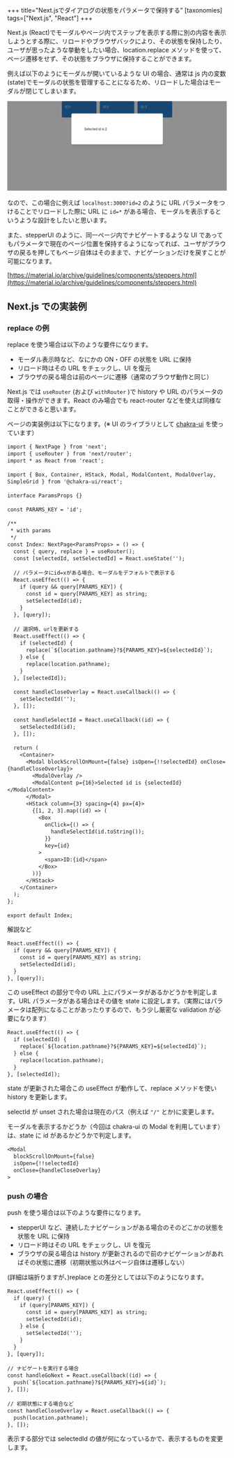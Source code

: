 +++
title="Next.jsでダイアログの状態をパラメータで保持する"
[taxonomies]
tags=["Next.js", "React"]
+++

Next.js (React)でモーダルやページ内でステップを表示する際に別の内容を表示しようとする際に、リロードやブラウザバックにより、その状態を保持したり、ユーザが思ったような挙動をしたい場合、location.replace メソッドを使って、ページ遷移をせず、その状態をブラウザに保持することができます。

例えば以下のようにモーダルが開いているような UI の場合、通常は js 内の変数(state)でモーダルの状態を管理することになるため、リロードした場合はモーダルが閉じてしまいます。

![screenshot-localhost_3000-2022.01.18-15_34_43.png](screenshot-localhost_3000-2022.01.18-15_34_43.png)

なので、この場合に例えば `localhost:3000?id=2` のように URL パラメータをつけることでリロードした際に URL に `id=*` がある場合、モーダルを表示するというような設計をしたいと思います。

また、stepperUI のように、同一ページ内でナビゲートするような UI であってもパラメータで現在のページ位置を保持するようになってれば、ユーザがブラウザの戻るを押してもページ自体はそのままで、ナビゲーションだけを戻すことが可能になります。

[https://material.io/archive/guidelines/components/steppers.html](https://material.io/archive/guidelines/components/steppers.html)

## Next.js での実装例

### replace の例

replace を使う場合は以下のような要件になります。

- モーダル表示時など、なにかの ON・OFF の状態を URL に保持
- リロード時はその URL をチェックし、UI を復元
- ブラウザの戻る場合は前のページに遷移（通常のブラウザ動作と同じ）

Next.js では `useRouter` (および `withRouter` )で history や URL のパラメータの取得・操作ができます。React のみ場合でも react-router などを使えば同様なことができると思います。

ページの実装例は以下になります。(※ UI のライブラリとして [chakra-ui](https://chakra-ui.com/) を使っています）

```tsx
import { NextPage } from 'next';
import { useRouter } from 'next/router';
import * as React from 'react';

import { Box, Container, HStack, Modal, ModalContent, ModalOverlay, SimpleGrid } from '@chakra-ui/react';

interface ParamsProps {}

const PARAMS_KEY = 'id';

/**
 * with params
 */
const Index: NextPage<ParamsProps> = () => {
  const { query, replace } = useRouter();
  const [selectedId, setSelectedId] = React.useState('');

  // パラメータにid=xがある場合、モーダルをデフォルトで表示する
  React.useEffect(() => {
    if (query && query[PARAMS_KEY]) {
      const id = query[PARAMS_KEY] as string;
      setSelectedId(id);
    }
  }, [query]);

  // 選択時、urlを更新する
  React.useEffect(() => {
    if (selectedId) {
      replace(`${location.pathname}?${PARAMS_KEY}=${selectedId}`);
    } else {
      replace(location.pathname);
    }
  }, [selectedId]);

  const handleCloseOverlay = React.useCallback(() => {
    setSelectedId('');
  }, []);

  const handleSelectId = React.useCallback((id) => {
    setSelectedId(id);
  }, []);

  return (
    <Container>
      <Modal blockScrollOnMount={false} isOpen={!!selectedId} onClose={handleCloseOverlay}>
        <ModalOverlay />
        <ModalContent p={16}>Selected id is {selectedId}</ModalContent>
      </Modal>
      <HStack column={3} spacing={4} px={4}>
        {[1, 2, 3].map((id) => (
          <Box
            onClick={() => {
              handleSelectId(id.toString());
            }}
            key={id}
          >
            <span>ID:{id}</span>
          </Box>
        ))}
      </HStack>
    </Container>
  );
};

export default Index;
```

解説など

```tsx
React.useEffect(() => {
  if (query && query[PARAMS_KEY]) {
    const id = query[PARAMS_KEY] as string;
    setSelectedId(id);
  }
}, [query]);
```

この useEffect の部分で今の URL 上にパラメータがあるかどうかを判定します。URL パラメータがある場合はその値を state に設定します。（実際にはパラメータは配列になることがあったりするので、もう少し厳密な validation が必要になります）

```tsx
React.useEffect(() => {
  if (selectedId) {
    replace(`${location.pathname}?${PARAMS_KEY}=${selectedId}`);
  } else {
    replace(location.pathname);
  }
}, [selectedId]);
```

state が更新された場合この useEffect が動作して、replace メソッドを使い history を更新します。

selectId が unset された場合は現在のパス（例えば `"/"` とか)に変更します。

モーダルを表示するかどうか（今回は chakra-ui の Modal を利用しています）は、state に id があるかどうかで判定します。

```tsx
<Modal
  blockScrollOnMount={false}
  isOpen={!!selectedId}
  onClose={handleCloseOverlay}
>
```

### push の場合

push を使う場合は以下のような要件になります。

- stepperUI など、連続したナビゲーションがある場合のそのどこかの状態を状態を URL に保持
- リロード時はその URL をチェックし、UI を復元
- ブラウザの戻る場合は history が更新されるので前のナビゲーションがあればその状態に遷移（初期状態以外はページ自体は遷移しない）

(詳細は端折りますが、)replace との差分としては以下のようになります。

```tsx
React.useEffect(() => {
  if (query) {
    if (query[PARAMS_KEY]) {
      const id = query[PARAMS_KEY] as string;
      setSelectedId(id);
    } else {
      setSelectedId('');
    }
  }
}, [query]);

// ナビゲートを実行する場合
const handleGoNext = React.useCallback((id) => {
  push(`${location.pathname}?${PARAMS_KEY}=${id}`);
}, []);

// 初期状態にする場合など
const handleCloseOverlay = React.useCallback(() => {
  push(location.pathname);
}, []);
```

表示する部分では selectedId の値が何になっているかで、表示するものを変更します。
